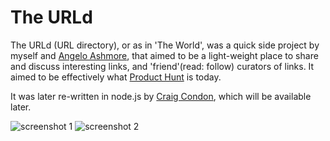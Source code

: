 # The URLd

The URLd (URL directory), or as in 'The World', was a quick side project by myself and [Angelo Ashmore](https://github.com/angeloashmore), that aimed to be a light-weight place to share and discuss interesting links, and 'friend'(read: follow) curators of links. It aimed to be effectively what [Product Hunt](https://www.producthunt.com/) is today.

It was later re-written in node.js by [Craig Condon](https://github.com/crcn), which will be available later.

![screenshot 1](https://raw.githubusercontent.com/neutyp/theurld/trunk/screenshots/theurld1.png)
![screenshot 2](https://raw.githubusercontent.com/neutyp/theurld/trunk/screenshots/theurld2.png)
